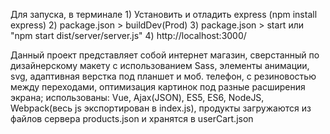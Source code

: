 Для запуска, в терминале 1) Установить и отладить express (npm install express)
                         2) package.json > buildDev(Prod)
                         3) package.json > start или "npm start dist/server/server.js"
                         4) http://localhost:3000/
            
Данный проект представляет собой интернет магазин, сверстанный по дизайнерскому макету с использованием Sass,
элементы анимации, svg, адаптивная верстка под планшет и моб. телефон, с резиновостью между переходами, 
оптимизация картинок под разные расширения экрана;
использованы: Vue, Ajax(JSON), ES5, ES6, NodeJS, Webpack(весь js экспортирован в index.js), продукты загружаются из файлов сервера products.json и хранятся в userCart.json

